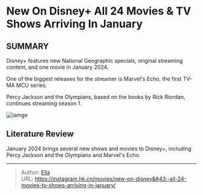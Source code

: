 # New On Disney&#43; All 24 Movies &amp; TV Shows Arriving In January


## SUMMARY 



 

Disney&#43; features new National Geographic specials, original streaming content, and one movie in January 2024.

One of the biggest releases for the streamer is Marvel&#39;s Echo, the first TV-MA MCU series.

Percy Jackson and the Olympians, based on the books by Rick Riordan, continues streaming season 1.



![iamge](https://static1.srcdn.com/wordpress/wp-content/uploads/2023/12/disneyjanuary2024.jpg)

## Literature Review
January 2024 brings several new shows and movies to Disney&#43;, including Percy Jackson and the Olympians and Marvel&#39;s Echo.




---

> Author: [Ella](https://instagram.hk.cn/)  
> URL: https://instagram.hk.cn/movies/new-on-disney&#43;-all-24-movies-tv-shows-arriving-in-january/  

